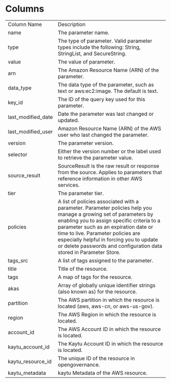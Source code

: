 # Columns  

<table>
	<tr><td>Column Name</td><td>Description</td></tr>
	<tr><td>name</td><td>The parameter name.</td></tr>
	<tr><td>type</td><td>The type of parameter. Valid parameter types include the following: String, StringList, and SecureString.</td></tr>
	<tr><td>value</td><td>The value of parameter.</td></tr>
	<tr><td>arn</td><td>The Amazon Resource Name (ARN) of the parameter.</td></tr>
	<tr><td>data_type</td><td>The data type of the parameter, such as text or aws:ec2:image. The default is text.</td></tr>
	<tr><td>key_id</td><td>The ID of the query key used for this parameter.</td></tr>
	<tr><td>last_modified_date</td><td>Date the parameter was last changed or updated.</td></tr>
	<tr><td>last_modified_user</td><td>Amazon Resource Name (ARN) of the AWS user who last changed the parameter.</td></tr>
	<tr><td>version</td><td>The parameter version.</td></tr>
	<tr><td>selector</td><td>Either the version number or the label used to retrieve the parameter value.</td></tr>
	<tr><td>source_result</td><td>SourceResult is the raw result or response from the source. Applies to parameters that reference information in other AWS services.</td></tr>
	<tr><td>tier</td><td>The parameter tier.</td></tr>
	<tr><td>policies</td><td>A list of policies associated with a parameter. Parameter policies help you manage a growing set of parameters by enabling you to assign specific criteria to a parameter such as an expiration date or time to live. Parameter policies are especially helpful in forcing you to update or delete passwords and configuration data stored in Parameter Store.</td></tr>
	<tr><td>tags_src</td><td>A list of tags assigned to the parameter.</td></tr>
	<tr><td>title</td><td>Title of the resource.</td></tr>
	<tr><td>tags</td><td>A map of tags for the resource.</td></tr>
	<tr><td>akas</td><td>Array of globally unique identifier strings (also known as) for the resource.</td></tr>
	<tr><td>partition</td><td>The AWS partition in which the resource is located (aws, aws-cn, or aws-us-gov).</td></tr>
	<tr><td>region</td><td>The AWS Region in which the resource is located.</td></tr>
	<tr><td>account_id</td><td>The AWS Account ID in which the resource is located.</td></tr>
	<tr><td>kaytu_account_id</td><td>The Kaytu Account ID in which the resource is located.</td></tr>
	<tr><td>kaytu_resource_id</td><td>The unique ID of the resource in opengovernance.</td></tr>
	<tr><td>kaytu_metadata</td><td>kaytu Metadata of the AWS resource.</td></tr>
</table>